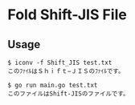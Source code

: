 # Fold Shift-JIS File

## Usage

```console
$ iconv -f Shift_JIS test.txt
このﾌｧｲﾙはＳｈｉｆｔ−ＪＩＳのﾌｧｲﾙです。

$ go run main.go test.txt
このファイルはShift-JISのファイルです。
```
